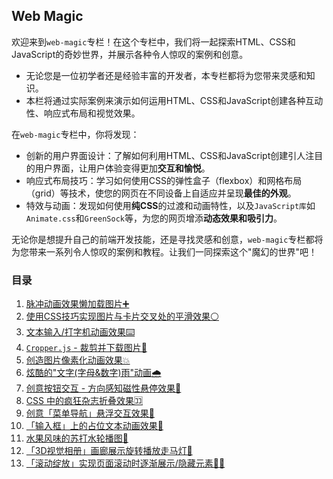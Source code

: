 ## Web Magic

欢迎来到`web-magic`专栏！在这个专栏中，我们将一起探索HTML、CSS和JavaScript的奇妙世界，并展示各种令人惊叹的案例和创意。
* 无论您是一位初学者还是经验丰富的开发者，本专栏都将为您带来灵感和知识。
* 本栏将通过实际案例来演示如何运用HTML、CSS和JavaScript创建各种互动性、响应式布局和视觉效果。

在`web-magic`专栏中，你将发现：
* 创新的用户界面设计：了解如何利用HTML、CSS和JavaScript创建引人注目的用户界面，让用户体验变得更加**交互和愉悦**。
* 响应式布局技巧：学习如何使用CSS的弹性盒子（flexbox）和网格布局（grid）等技术，使您的网页在不同设备上自适应并呈现**最佳的外观**。
* 特效与动画：发现如何使用**纯CSS**的过渡和动画特性，以及`JavaScript库`如`Animate.css`和`GreenSock`等，为您的网页增添**动态效果和吸引力**。

无论你是想提升自己的前端开发技能，还是寻找灵感和创意，`web-magic`专栏都将为您带来一系列令人惊叹的案例和教程。让我们一同探索这个"魔幻的世界"吧！

### 目录
01. [脉冲动画效果懒加载图片➕](./01_pulse-lazy-loading-img)
02. [使用CSS技巧实现图片与卡片交叉处的平滑效果⚪](./02_border-radius-card)
03. [文本输入/打字机动画效果⌨️](./03_typing-text-effect)
04. [`Cropper.js` - 裁剪并下载图片🧩](./04_crop-download-image)
05. [创造图片像素化动画效果💥](./05_pixel-image-animation)
06. [炫酷的"文字(字母&数字)雨"动画🌧️](./06_text-rain-animation)
07. [创意按钮交互 - 方向感知磁性悬停效果🧲](./07_direction-aware-magnetic-hover-effect/)
08. [CSS 中的疯狂杂志折叠效果🈁](./08_mad-magazine-foldin-effect-in-css)
09. [创意「菜单导航」悬浮交互效果🧇](./09_menu-hover-effects)
10. [「输入框」上的占位文本动画效果🌊](./10_wavy-input-text-animation)
11. [水果风味的苏打水轮播图🍓](./11_fruit-flavor-soda-carousel)
12. [「3D视觉相册」画廊展示旋转播放走马灯🏮](./12_3d-image-gallery)
13. [「滚动绽放」实现页面滚动时逐渐展示/隐藏元素🏳️‍🌈](./13_scroll-to-reveal-animation)
